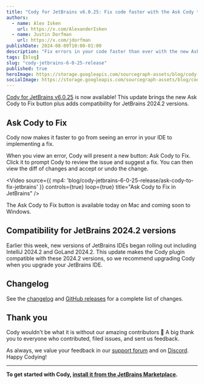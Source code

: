 ```yaml
---
title: "Cody for JetBrains v6.0.25: Fix code faster with the Ask Cody to Fix button"
authors:
  - name: Alex Isken
    url: https://x.com/AlexanderIsken
  - name: Justin Dorfman
    url: https://x.com/jdorfman
publishDate: 2024-08-09T10:00-01:00
description: "Fix errors in your code faster than ever with the new Ask Cody to Fix button. This update also brings compatibility for JetBrains 2024.2 versions."
tags: [blog]
slug: "cody-jetbrains-6-0-25-release"
published: true
heroImage: https://storage.googleapis.com/sourcegraph-assets/blog/cody-jetbrains-6-0-25-release/cody-jetbrains-her-6.0.25.png
socialImage: https://storage.googleapis.com/sourcegraph-assets/blog/cody-jetbrains-6-0-25-release/cody-jetbrains-her-6.0.25.png
--- 
```


[Cody for JetBrains v6.0.25](https://plugins.jetbrains.com/plugin/9682-cody-ai-coding-assistant-with-autocomplete--chat) is now available! This update brings the new Ask Cody to Fix button plus adds compatibility for JetBrains 2024.2 versions.

## Ask Cody to Fix

Cody now makes it faster to go from seeing an error in your IDE to implementing a fix.

When you view an error, Cody will present a new button: Ask Cody to Fix. Click it to prompt Cody to review the issue and suggest a fix. You can then view the diff of changes and accept or undo the change.

<Video
  source={{
    mp4: 'blog/cody-jetbrains-6-0-25-release/ask-cody-to-fix-jetbrains'
  }}
  controls={true}
  loop={true}
  title="Ask Cody to Fix in JetBrains"
/>

The Ask Cody to Fix button is available today on Mac and coming soon to Windows.

## Compatibility for JetBrains 2024.2 versions

Earlier this week, new versions of JetBrains IDEs began rolling out including IntelliJ 2024.2 and GoLand 2024.2. This update makes the Cody plugin compatible with these 2024.2 versions, so we recommend upgrading Cody when you upgrade your JetBrains IDE.

## Changelog

See the [changelog](https://github.com/sourcegraph/jetbrains/releases/tag/v6.0.25) and [GitHub releases](https://github.com/sourcegraph/jetbrains/releases) for a complete list of changes.

## Thank you

Cody wouldn't be what it is without our amazing contributors 💖 A big thank you to everyone who contributed, filed issues, and sent us feedback.

As always, we value your feedback in our [support forum](https://community.sourcegraph.com/) and on [Discord](https://discord.com/servers/sourcegraph-969688426372825169). Happy Codying!

---

**To get started with Cody, [install it from the JetBrains Marketplace](https://plugins.jetbrains.com/plugin/9682-cody-ai-coding-assistant-with-autocomplete--chat).**
